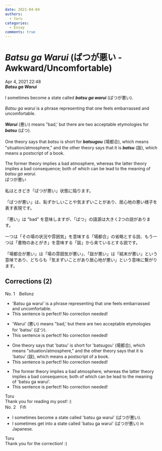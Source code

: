 ```yaml
---
date: 2021-04-04
authors:
  - toru
categories:
  - Essay
comments: true
---
```


# <strong><em>Batsu ga Warui</strong></em> (ばつが悪い - Awkward/Uncomfortable)
<div class="date">Apr 4, 2021 22:48</div>
<div id="post"><div id="body_show_ori">
<strong><em>Batsu ga Warui</strong></em><br/><br/>I sometimes become a state called <strong><em>batsu ga warui</em></strong> (ばつが悪い).<br/><br/><em>Batsu ga warui</em> is a phrase representing that one feels embarrassed and uncomfortable.<br/><br/><strong><em>Warui</em></strong> (悪い) means "bad,' but there are two acceptable etymologies for <strong><em>batsu</em></strong> (ばつ).<br/><br/>One theory says that <em>batsu</em> is short for <strong><em>batsugou</em></strong> (場都合), which means "situation/atmosphere," and the other theory says that it is <strong><em>batsu</em></strong> (跋), which means a postscript of a book.<br/><br/>The former theory implies a bad atmosphere, whereas the latter theory implies a bad consequence; both of which can be lead to the meaning of <em>batsu ga warui</em>.
</div></div>

<!-- more -->

<div id="post_ja"><div id="body_show_mo">
ばつが悪い<br/><br/>私はときどき「ばつが悪い」状態に陥ります。<br/><br/>「ばつが悪い」は、恥ずかしいことや気まずいことがあり、居心地の悪い様子を表す表現です。<br/><br/>「悪い」は "bad" を意味しますが、「ばつ」の語源は大きく2つの説があります。<br/><br/>一つは「その場の状況や雰囲気」を意味する「場都合」の省略とする説、もう一つは「書物のあとがき」を意味する「跋」から来ているとする説です。<br/><br/>「場都合が悪い」は「場の雰囲気が悪い」、「跋が悪い」は「結末が悪い」という意味であり、どちらも「気まずいことがあり居心地が悪い」という意味に繋がります。
</div></div>

## Corrections (2)
<div id="block"><div class="first_name"> No. 1　<span class="just_name">Bellonz</span></div><div id="block2">
<ul class="correction_field">
<li class="incorrect">'Batsu ga warui' is a phrase representing that one feels embarrassed and uncomfortable.</li>
<li class="corrected perfect">This sentence is perfect! No correction needed!</li>
</ul>
<ul class="correction_field">
<li class="incorrect">'Warui' (悪い) means "bad,' but there are two acceptable etymologies for 'batsu' (ばつ).</li>
<li class="corrected perfect">This sentence is perfect! No correction needed!</li>
</ul>
<ul class="correction_field">
<li class="incorrect">One theory says that 'batsu' is short for 'batsugou' (場都合), which means "situation/atmosphere," and the other theory says that it is 'batsu' (跋), which means a postscript of a book.</li>
<li class="corrected perfect">This sentence is perfect! No correction needed!</li>
</ul>
<ul class="correction_field">
<li class="incorrect">The former theory implies a bad atmosphere, whereas the latter theory implies a bad consequence; both of which can be lead to the meaning of 'batsu ga warui'.</li>
<li class="corrected perfect">This sentence is perfect! No correction needed!</li>
</ul>
</div><div class="name"><span class="just_name">Toru</span><br>
Thank you for reading my post! :)
</div>
</div>
<div id="block"><div class="first_name"> No. 2　<span class="just_name">Fifi</span></div><div id="block2">
<ul class="correction_field">
<li class="incorrect">I sometimes become a state called 'batsu ga warui' (ばつが悪い).</li>
<li class="corrected correct">
I sometimes get into a state called 'batsu ga warui' (ばつが悪い) in Japanese.
</li>
</ul>
</div><div class="name"><span class="just_name">Toru</span><br>
Thank you for the correction! :)
</div>
</div>
